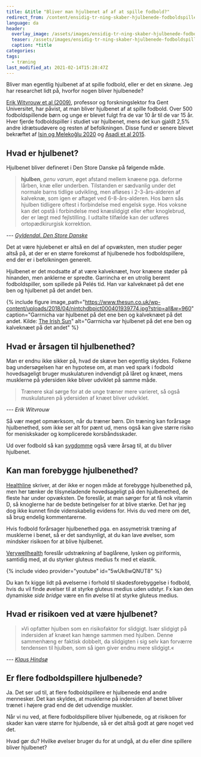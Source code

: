 ```yaml
---
title: &title "Bliver man hjulbenet af af at spille fodbold?"
redirect_from: /content/ensidig-tr-ning-skaber-hjulbenede-fodboldspillere
language: da
header:
  overlay_image: /assets/images/ensidig-tr-ning-skaber-hjulbenede-fodboldspillere.jpg
  teaser: /assets/images/ensidig-tr-ning-skaber-hjulbenede-fodboldspillere.jpg
  caption: *title
categories:
tags:
  - træning
last_modified_at: 2021-02-14T15:28:47Z
---
```


Bliver man egentlig hjulbenet af at spille fodbold, eller er det en skrøne. Jeg har researchet lidt på, hvorfor nogen bliver hjulbenede?

[Erik Witvrouw et al (2009)](https://pubmed.ncbi.nlm.nih.gov/19183958/), professor og forskningslektor fra Gent Universitet, har påvist, at man bliver hjulbenet af at spille fodbold. Over 500 fodboldspillende børn og unge er blevet fulgt fra de var 10 år til de var 15 år. Hver fjerde fodboldspiller i studiet var hjulbenet, mens det kun gjaldt 2,5% andre idrætsudøvere og resten af befolkningen. Disse fund er senere blevet bekræftet af [Isin og Melekoğlu 2020](https://pubmed.ncbi.nlm.nih.gov/33197820/) og [Asadi et al 2015](https://pubmed.ncbi.nlm.nih.gov/26290852/).

## Hvad er hjulbenet?

Hjulbenet bliver defineret i Den Store Danske på følgende måde.

> **hjulben**, _genu varum_, øget afstand mellem knæene pga. deforme lårben, knæ eller underben. Tilstanden er sædvanlig under det normale barns tidlige udvikling, men afløses i 2-3-års-alderen af kalveknæ, som igen er aftaget ved 6-8-års-alderen. Hos børn sås hjulben tidligere oftest i forbindelse med engelsk syge. Hos voksne kan det opstå i forbindelse med knæslidgigt eller efter knoglebrud, der er lægt med fejlstilling. I udtalte tilfælde kan der udføres ortopædkirurgisk korrektion.

--- <cite>[Gyldendal. Den Store Danske](http://denstoredanske.dk/Krop,_psyke_og_sundhed/Sundhedsvidenskab/Ortop%C3%A6disk_kirurgi/hjulben)</cite>

Det at være hjulebenet er altså en del af opvæksten, men studier peger altså på, at der er en større forekomst af hjulbenede hos fodboldspillere, end der er i befolkningen generelt.

Hjulbenet er det modsatte af at være kalveknæet, hvor knæene støder på hinanden, men anklerne er spredte. Garrincha er en utrolig berømt fodboldspiller, som spillede på Pelés tid. Han var kalveknæet på det ene ben og hjulbenet på det andet ben.

{% include figure image_path="https://www.thesun.co.uk/wp-content/uploads/2018/04/nintchdbpict000401939774.jpg?strip=all&w=960" caption="Garrnicha var hjulbenet på det ene ben og kalveknæet på det andet. Kilde: [The Irish Sun](https://www.thesun.ie/sport/football/2509995/garrincha-the-bent-legged-brazilian-genius-was-as-famous-for-his-football-skills-as-he-was-for-his-love-of-women-and-booze/)" alt="Garrnicha var hjulbenet på det ene ben og kalveknæet på det andet" %}

## Hvad er årsagen til hjulbenethed?

Man er endnu ikke sikker på, hvad de skæve ben egentlig skyldes. Folkene bag undersøgelsen har en hypotese om, at man ved spark i fodbold hovedsageligt bruger muskulaturen indvendigt på låret og knæet, mens musklerne på ydersiden ikke bliver udviklet på samme måde.

> Trænere skal sørge for at de unge træner mere varieret, så også muskulaturen på ydersiden af knæet bliver udviklet.

--- <cite>Erik Witvrouw</cite>

Så vær meget opmærksom, når du træner børn. Din træning kan forårsage hjulbenethed, som ikke ser alt for pænt ud, mens også kan give større risiko for meniskskader og komplicerede korsbåndsskader.

Ud over fodbold så kan [sygdomme](https://www.healthline.com/health/bowlegs#causes) også være årsag til, at du bliver hjulbenet. 

## Kan man forebygge hjulbenethed?

[Healthline](https://www.healthline.com/health/bowlegs#outlook) skriver, at der ikke er nogen måde at forebygge hjulbenethed på, men her tænker de tilsyneladende hovedsageligt på den hjulbenethed, de fleste har under opvæksten. De foreslår, at man sørger for at få nok vitamin D, så knoglerne har de bedste betingelser for at blive stærke. Det har jeg dog ikke kunnet finde videnskabelig evidens for. Hvis du ved mere om det, så brug endelig kommentarerne.

Hvis fodbold forårsager hjulbenethed pga. en assymetrisk træning af musklerne i benet, så er det sandsynligt, at du kan lave øvelser, som mindsker risikoen for at blive hjulbenet.

[Verywellhealth](https://www.verywellhealth.com/exercise-with-bow-legs-or-knock-knees-3119242) foreslår udstrækning af baglårene, lysken og piriformis, samtidig med, at du styrker gluteus medius fx med et elastik.

{% include video provider="youtube" id="5wUk8wQNUT8" %}

Du kan fx kigge lidt på øvelserne i forhold til skadesforebyggelse i fodbold, hvis du vil finde øvelser til at styrke gluteus medius uden udstyr. Fx kan den dynamiske _side bridge_ være en fin øvelse til at styrke gluteus medius. 

## Hvad er risikoen ved at være hjulbenet?

> »Vi opfatter hjulben som en risikofaktor for slidgigt. Især slidgigt på indersiden af knæet kan hænge sammen med hjulben. Denne sammenhæng er faktisk dobbelt, da slidgigten i sig selv kan forværre tendensen til hjulben, som så igen giver endnu mere slidgigt.«

--- <cite>[Klaus Hindsø](https://samvirke.dk/artikler/bliver-man-hjulbenet-af-at-ride)</cite>

## Er flere fodboldspillere hjulbenede?

Ja. Det ser ud til, at flere fodboldspillere er hjulbenede end andre mennesker. Det kan skyldes, at musklerne på indersiden af benet bliver trænet i højere grad end de det udvendige muskler.

Når vi nu ved, at flere fodboldspillere bliver hjulbenede, og at risikoen for skader kan være større for hjulbende, så er det altså godt at gøre noget ved det.

Hvad gør du? Hvilke øvelser bruger du for at undgå, at du eller dine spillere bliver hjulbenet?
